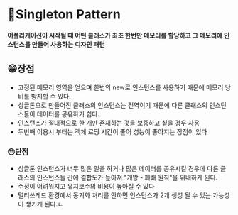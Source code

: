 # <b>🧶Singleton Pattern</b>

#### <b>어플리케이션이 시작될 때 어떤 클래스가 최초 한번만 메모리를 할당하고 그 메모리에 인스턴스를 만들어 사용하는 디자인 패턴</b>



## <b>😁장점</b>

- 고정된 메모리 영역을 얻으며 한번의 new로 인스턴스를 사용하기 때문에 메모리 낭비를 방지할 수 있다.
- 싱글톤으로 만들어진 클래스의 인스턴스는 전역이기 때문에 다른 클래스의 인스턴스들이 데이터를 공유하기 쉽다.
- 인스턴스가 절대적으로 한 개만 존재하는 것을 보증하고 싶을 경우 사용
- 두번째 이용시 부터는 객체 로딩 시간이 줄어 성능이 좋아지는 장점이 있다



### <b>😑단점</b>

- 싱글톤 인스턴스가 너무 많은 일을 하거나 많은 데이터를 공유시킬 경우에 다른 클래스의 인스턴스들 간에 결합도가 높아져 "개방 - 폐쇄 원칙"을 위배하게 된다.
- 수정이 어려워지고 유지보수의 비용이 높아질 수 있다
- 멀티쓰레드 환경에서 동기화 처리를 안하면 인스턴스가 2개 생성 될 수 있는 가능성이 생기게 된다.ㄴ



